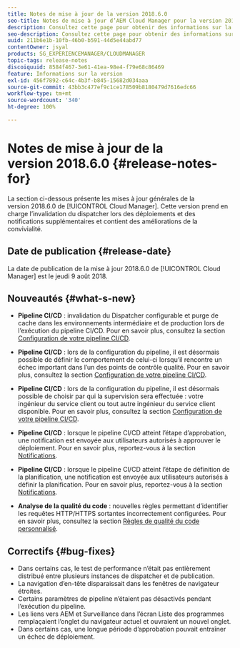 ```yaml
---
title: Notes de mise à jour de la version 2018.6.0
seo-title: Notes de mise à jour d’AEM Cloud Manager pour la version 2018.6.0
description: Consultez cette page pour obtenir des informations sur la version 2018.6.0 de Cloud Manager.
seo-description: Consultez cette page pour obtenir des informations sur la version 2018.6.0 d’AEM Cloud Manager.
uuid: 211b6e1b-10fb-46b0-b591-44d5e44abd77
contentOwner: jsyal
products: SG_EXPERIENCEMANAGER/CLOUDMANAGER
topic-tags: release-notes
discoiquuid: 8584f467-3e61-41ea-98e4-f79e68c86469
feature: Informations sur la version
exl-id: 456f7892-c64c-4b3f-b845-15682d034aaa
source-git-commit: 43bb3c477ef9c1ce178509b8180479d7616edc66
workflow-type: tm+mt
source-wordcount: '340'
ht-degree: 100%

---
```


# Notes de mise à jour de la version 2018.6.0 {#release-notes-for}

La section ci-dessous présente les mises à jour générales de la version 2018.6.0 de [!UICONTROL Cloud Manager]. Cette version prend en charge l’invalidation du dispatcher lors des déploiements et des notifications supplémentaires et contient des améliorations de la convivialité.

## Date de publication {#release-date}

La date de publication de la mise à jour 2018.6.0 de [!UICONTROL Cloud Manager] est le jeudi 9 août 2018.

## Nouveautés {#what-s-new}

* **Pipeline CI/CD** : invalidation du Dispatcher configurable et purge de cache dans les environnements intermédiaire et de production lors de l’exécution du pipeline CI/CD. Pour en savoir plus, consultez la section [Configuration de votre pipeline CI/CD](configuring-pipeline.md).

* **Pipeline CI/CD** : lors de la configuration du pipeline, il est désormais possible de définir le comportement de celui-ci lorsqu’il rencontre un échec important dans l’un des points de contrôle qualité. Pour en savoir plus, consultez la section [Configuration de votre pipeline CI/CD](configuring-pipeline.md).

* **Pipeline CI/CD** : lors de la configuration du pipeline, il est désormais possible de choisir par qui la supervision sera effectuée : votre ingénieur du service client ou tout autre ingénieur du service client disponible. Pour en savoir plus, consultez la section [Configuration de votre pipeline CI/CD](configuring-pipeline.md).

* **Pipeline CI/CD** : lorsque le pipeline CI/CD atteint l’étape d’approbation, une notification est envoyée aux utilisateurs autorisés à approuver le déploiement. Pour en savoir plus, reportez-vous à la section [Notifications](notifications.md).

* **Pipeline CI/CD** : lorsque le pipeline CI/CD atteint l’étape de définition de la planification, une notification est envoyée aux utilisateurs autorisés à définir la planification. Pour en savoir plus, reportez-vous à la section [Notifications](notifications.md).

* **Analyse de la qualité du code** : nouvelles règles permettant d’identifier les requêtes HTTP/HTTPS sortantes incorrectement configurées. Pour en savoir plus, consultez la section [Règles de qualité du code personnalisé](custom-code-quality-rules.md).

## Correctifs {#bug-fixes}

* Dans certains cas, le test de performance n’était pas entièrement distribué entre plusieurs instances de dispatcher et de publication.
* La navigation d’en-tête disparaissait dans les fenêtres de navigateur étroites.
* Certains paramètres de pipeline n’étaient pas désactivés pendant l’exécution du pipeline.
* Les liens vers AEM et Surveillance dans l’écran Liste des programmes remplaçaient l’onglet du navigateur actuel et ouvraient un nouvel onglet.
* Dans certains cas, une longue période d’approbation pouvait entraîner un échec de déploiement.
